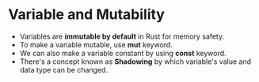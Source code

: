# Variable and Mutability
- Variables are **immutable by default** in Rust for memory safety.
- To make a variable mutable, use **mut** keyword. 
- We can also make a variable constant by using **const** keyword.
- There's a concept known as **Shadowing** by which variable's value and data type can be changed.